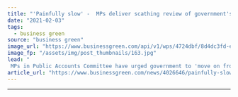 ```yaml
---
title: "'Painfully slow' -  MPs deliver scathing review of government's environmental progress"
date: "2021-02-03"
tags: 
  - business green
source: "business green"
image_url: "https://www.businessgreen.com/api/v1/wps/4724dbf/8d4dc3fd-e61e-4e30-86d4-7c58e6e06492/9/parliament-commons-lords-185x114.jpg"
image_fp: "/assets/img/post_thumbnails/163.jpg"
lead: "
 MPs in Public Accounts Committee have urged government to 'move on from aspirational words' and start 'taking the hard decisions'  ..."
article_url: "https://www.businessgreen.com/news/4026646/painfully-slow-public-accounts-committee-delivers-scathing-review-of-environmental-progress"
---
```


---
